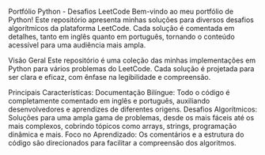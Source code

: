 Portfólio Python - Desafios LeetCode
Bem-vindo ao meu portfólio de Python! Este repositório apresenta minhas soluções para diversos desafios algorítmicos da plataforma LeetCode. Cada solução é comentada em detalhes, tanto em inglês quanto em português, tornando o conteúdo acessível para uma audiência mais ampla.

Visão Geral
Este repositório é uma coleção das minhas implementações em Python para vários problemas do LeetCode. Cada solução é projetada para ser clara e eficaz, com ênfase na legibilidade e compreensão.

Principais Características:
Documentação Bilíngue: Todo o código é completamente comentado em inglês e português, auxiliando desenvolvedores e aprendizes de diferentes origens.
Desafios Algorítmicos: Soluções para uma ampla gama de problemas, desde os mais fáceis até os mais complexos, cobrindo tópicos como arrays, strings, programação dinâmica e mais.
Foco no Aprendizado: Os comentários e a estrutura do código são direcionados para facilitar a compreensão dos algoritmos.
